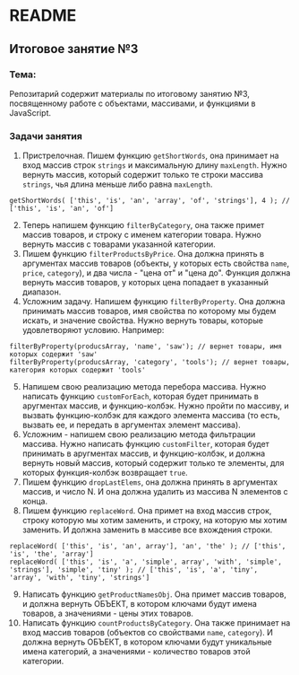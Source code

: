 # README

## Итоговое занятие №3

### Тема:

Репозитарий содержит материалы по итоговому занятию №3, посвященному работе с объектами, массивами, и функциями в JavaScript.

### Задачи занятия

1. Пристрелочная. Пишем функцию `getShortWords`, она принимает на вход массив строк `strings` и максимальную длину `maxLength`. Нужно вернуть массив, который содержит только те строки массива `strings`, чья длина меньше либо равна `maxLength`.
```
getShortWords( ['this', 'is', 'an', 'array', 'of', 'strings'], 4 ); // ['this', 'is', 'an', 'of']
```
2. Теперь напишем функцию `filterByCategory`, она также примет массив товаров, и строку с именем категории товара. Нужно вернуть массив с товарами указанной категории.
3. Пишем функцию `filterProductsByPrice`. Она должна принять в аргументах массив товаров (объекты, у которых есть свойства `name`, `price`, `category`), и два числа - "цена от" и "цена до". Функция должна вернуть массив товаров, у которых цена попадает в указанный диапазон.
4. Усложним задачу. Напишем функцию `filterByProperty`. Она должна принимать массив товаров, имя свойства по которому мы будем искать, и значение свойства. Нужно вернуть товары, которые удовлетворяют условию. Например:
```
filterByProperty(producsArray, 'name', 'saw'); // вернет товары, имя которых содержит 'saw'
filterByProperty(producsArray, 'category', 'tools'); // вернет товары, категория которых содержит 'tools'
```
5. Напишем свою реализацию метода перебора массива. Нужно написать функцию `customForEach`, которая будет принимать в аругментах массив, и функцию-колбэк. Нужно пройти по массиву, и вызвать функцию-колбэк для каждого элемента массива (то есть, вызвать ее, и передать в аргументах элемент массива).
6. Усложним - напишем свою реализацию метода фильтрации массива. Нужно написать функцию `customFilter`, которая будет принимать в аругментах массив, и функцию-колбэк, и должна вернуть новый массив, который содержит только те элементы, для которых функция-колбэк возвращает `true`.
7. Пишем функцию `dropLastElems`, она должна принять в аргументах массив, и число N. И она должна удалить из массива N элементов с конца.
8. Пишем функцию `replaceWord`. Она примет на вход массив строк, строку которую мы хотим заменить, и строку, на которую мы хотим заменить. И должна заменить в массиве все вхождения строки.
```
replaceWord( ['this', 'is', 'an', array'], 'an', 'the' ); // ['this', 'is', 'the', 'array']
replaceWord( ['this', 'is', 'a', 'simple', array', 'with', 'simple', 'strings'], 'simple', 'tiny' ); // ['this', 'is', 'a', 'tiny', 'array', 'with', 'tiny', 'strings']
```
9. Написать функцию `getProductNamesObj`. Она примет массив товаров, и должна вернуть ОБЪЕКТ, в котором ключами будут имена товаров, а значениями - цены этих товаров.
10. Написать функцию `countProductsByCategory`. Она также принимает на вход массив товаров (объектов со свойствами `name`, `category`). И должна вернуть ОБЪЕКТ, в котором ключами будут уникальные имена категорий, а значениями - количество товаров этой категории.